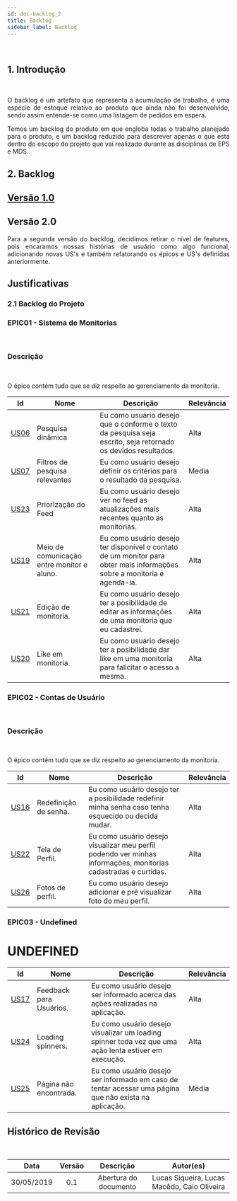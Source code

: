 ```yaml
---
id: doc-backlog_2
title: Backlog 
sidebar_label: Backlog
---
```


<br>

## 1. Introdução

<br>

<p align="justify">
O backlog é um artefato que representa a acumulação de trabalho, é uma espécie de estoque relativo ao produto que ainda não foi desenvolvido, sendo assim entende-se como uma listagem de pedidos em espera.
</p>

<p align="justify">
Temos um backlog do produto em que engloba todas o trabalho planejado para o produto, e um backlog reduzido para descrever apenas o que está dentro do escopo do projeto que vai realizado durante as disciplinas de EPS e MDS.
</p>

## 2. Backlog

## [Versão 1.0](doc-backlog.md)

## Versão 2.0

<p align="justify">
Para a segunda versão do backlog, decidimos retirar o nível de features, pois encaramos nossas histórias de usuário como algo funcional, adicionando novas US's e também refatorando os épicos e US's definidas anteriormente.

## Justificativas 
<!-- Adequar o escopo da disciplina, a partir do que foi discutido em sala e etc erros cometidos na versão anterior-->


### 2.1 Backlog do Projeto
### EPIC01 - Sistema de Monitorias

<br>

### Descrição

<br>

<p align="justify">
O épico contém tudo que se diz respeito ao gerenciamento da monitoria.

| Id | Nome | Descrição | Relevância |
|--|--|--|--|
| [US06](https://github.com/fga-eps-mds/2019.1-maismonitoria/issues/88) | Pesquisa dinâmica | Eu como usuário desejo que o conforme o texto da pesquisa seja escrito, seja retornado os devidos resultados. | Alta |
| [US07](https://github.com/fga-eps-mds/2019.1-maismonitoria/issues/89) | Filtros de pesquisa relevantes | Eu como usuário desejo definir os critérios para o resultado da pesquisa. | Media |
| [US23](https://github.com/fga-eps-mds/2019.1-maismonitoria/issues/148) | Priorização do Feed | Eu como usuário desejo ver no feed as atualizações mais recentes quanto as monitorias. | Alta |
| [US19](https://github.com/fga-eps-mds/2019.1-maismonitoria/issues/136) | Meio de comunicação entre monitor e aluno. | Eu como usuário desejo ter disponível o contato de um monitor para obter mais informações sobre a monitoria e agenda-la. | Alta |
| [US21](https://github.com/fga-eps-mds/2019.1-maismonitoria/issues/144) | Edição de monitoria. | Eu como usuário desejo ter a posibilidade de editar as informações de uma monitoria que eu cadastrei. | Alta |
| [US20](https://github.com/fga-eps-mds/2019.1-maismonitoria/issues/143) | Like em monitoria. | Eu como usuário desejo ter a posibilidade dar like em uma monitoria para falicitar o acesso a mesma. | Alta |


### EPIC02 - Contas de Usuário

<br>

### Descrição

<br>

<p align="justify">
O épico contém tudo que se diz respeito ao gerenciamento da monitoria.

| Id | Nome | Descrição | Relevância |
|--|--|--|--|
| [US16](https://github.com/fga-eps-mds/2019.1-maismonitoria/issues/127) | Redefinição de senha. | Eu como usuário desejo ter a posibilidade redefinir minha senha caso tenha esquecido ou decida mudar. | Alta |
| [US22](https://github.com/fga-eps-mds/2019.1-maismonitoria/issues/147) | Tela de Perfil. | Eu como usuário desejo visualizar meu perfil podendo ver minhas informações, monitorias cadastradas e curtidas. | Alta |
| [US26](https://github.com/fga-eps-mds/2019.1-maismonitoria/issues/152) | Fotos de perfil. | Eu como usuário desejo adicionar e pré visualizar foto do meu perfil. | Alta |

### EPIC03 - Undefined

# UNDEFINED

| Id | Nome | Descrição | Relevância |
|--|--|--|--|
| [US17](https://github.com/fga-eps-mds/2019.1-maismonitoria/issues/129) | Feedback para Usuários. | Eu como usuário desejo ser informado acerca das ações realizadas na aplicação. | Alta |
| [US24](https://github.com/fga-eps-mds/2019.1-maismonitoria/issues/149) | Loading spinners. | Eu como usuário desejo visualizar um loading spinner toda vez que uma ação lenta estiver em execução. | Alta |
| [US25](https://github.com/fga-eps-mds/2019.1-maismonitoria/issues/151) | Página não encontrada. | Eu como usuário desejo ser informado em caso de tentar acessar uma página que não exista na aplicação. | Média |

## Histórico de Revisão

<br>

| Data | Versão | Descrição | Autor(es) |
|:--:|:--:|:--:|:--:|
| 30/05/2019 | 0.1 | Abertura do documento | Lucas Siqueira, Lucas Macêdo, Caio Oliveira |

